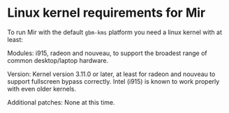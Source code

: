 # Linux kernel requirements for Mir

To run Mir with the default `gbm-kms` platform you need a linux kernel with at
least:

Modules: i915, radeon and nouveau, to support the broadest range of common
desktop/laptop hardware.

Version: Kernel version 3.11.0 or later, at least for radeon and nouveau to
support fullscreen bypass correctly. Intel (i915) is known to work properly
with even older kernels.

Additional patches: None at this time.
